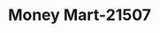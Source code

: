 ---
f_zip-code: 23507
f_state-code: VA
title: Money Mart-21507
f_phone: 757-626-3194
f_city-only: Norfolk
f_address: 848 Graydon Ave Norfolk
f_location-unique-id: '21507'
slug: money-mart-21507
updated-on: '2024-05-30T13:46:58.046Z'
created-on: '2024-05-30T13:36:59.803Z'
published-on: '2024-05-30T13:54:32.469Z'
f_city-state: cms/city/norfolk-va.md
f_company: cms/company/money-mart.md
f_state: cms/state/virginia.md
layout: '[payday-loan].html'
tags: payday-loan
---